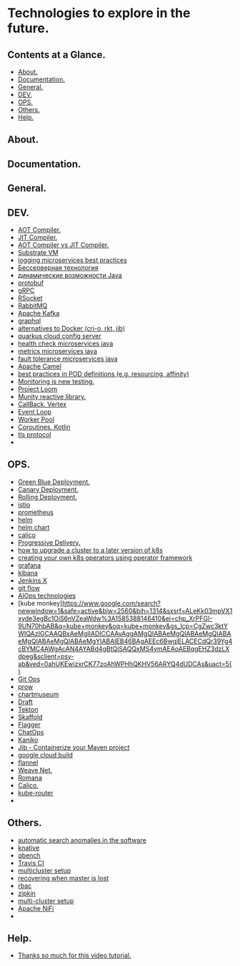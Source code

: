 # Technologies to explore in the future.





## Contents at a Glance.
* [About.](#about)
* [Documentation.](#documentation)
* [General.](#general)
* [DEV.](#dev)
* [OPS.](#ops)
* [Others.](#others)
* [Help.](#help)





## About.





## Documentation.





## General.





## DEV.
* [AOT Compiler.](https://www.google.com/search?newwindow=1&safe=active&sxsrf=ALeKk031V3ilfgWf2j-fVm5aWS8rcxtJ2w%3A1583922077104&ei=nbtoXuCBBoXDlwSGr6egBg&q=aot+compiler&oq=aot+compiler&gs_l=psy-ab.3..0i71l8.0.0..26370614...0.2..0.0.0.......0......gws-wiz.eY3szspa3cM&ved=0ahUKEwigxIfGmZLoAhWF4YUKHYbXCWQQ4dUDCAs&uact=5)
* [JIT Compiler.](https://www.google.com/search?newwindow=1&safe=active&sxsrf=ALeKk03JwtkS-Egkb4A2d84a8P08nYTh-w%3A1583948506133&ei=2iJpXprkB9ycjLsP-7udyAw&q=jit+compiler&oq=jit+compiler&gs_l=psy-ab.3..35i39j0i7i30l9.11112.12026..12549...0.2..0.131.1203.6j6......0....1..gws-wiz.......0i71.Q6cCH9_sx_w&ved=0ahUKEwiaubOA_JLoAhVcDmMBHftdB8kQ4dUDCAs&uact=5)
* [AOT Compiler vs JIT Compiler.](https://www.google.com/search?newwindow=1&safe=active&sxsrf=ALeKk03JwtkS-Egkb4A2d84a8P08nYTh-w%3A1583948506133&ei=2iJpXprkB9ycjLsP-7udyAw&q=aot+compiler+vs+jit+compiler&oq=aot+compiler+vs+jit+compiler&gs_l=psy-ab.12..0i71l8.0.0..30877...0.3..0.0.0.......0......gws-wiz.YCeXcXPRxNU&ved=0ahUKEwiaubOA_JLoAhVcDmMBHftdB8kQ4dUDCAs)
* [Substrate VM](https://www.google.com/search?newwindow=1&safe=active&sxsrf=ALeKk02OS2CUJMGNGoYMnJGcwmZRnt-fKA%3A1583948580511&ei=JCNpXpbsHofgUbG_uDA&q=Substrate+VM)
* [logging microservices best practices](https://www.google.com/search?q=logging+microservices+best+practices&oq=loging+microservices&aqs=chrome.2.69i57j0l7.13959j0j7&sourceid=chrome&ie=UTF-8)
* [Бессерверная технология](https://aws.amazon.com/ru/serverless/)
* [динамические возможности Java](https://www.google.com/search?newwindow=1&safe=active&sxsrf=ALeKk012YlgJrVkBxvJDvhwOUHgADtAtYA%3A1583922077113&ei=nbtoXr2uBtCKlwSB6KRo&q=%D0%B4%D0%B8%D0%BD%D0%B0%D0%BC%D0%B8%D1%87%D0%B5%D1%81%D0%BA%D0%B8%D0%B5+%D0%B2%D0%BE%D0%B7%D0%BC%D0%BE%D0%B6%D0%BD%D0%BE%D1%81%D1%82%D0%B8+Java&oq=%D0%B4%D0%B8%D0%BD%D0%B0%D0%BC%D0%B8%D1%87%D0%B5%D1%81%D0%BA%D0%B8%D0%B5+%D0%B2%D0%BE%D0%B7%D0%BC%D0%BE%D0%B6%D0%BD%D0%BE%D1%81%D1%82%D0%B8+Java&gs_l=psy-ab.12..0i71l8.0.0..26521073...0.2..0.0.0.......0......gws-wiz.FAf1Snzs7KA&ved=0ahUKEwj98IfGmZLoAhVQxYUKHQE0CQ0Q4dUDCAs)
* [protobuf](https://www.google.com/search?q=protobuf&oq=protobuf&aqs=chrome..69i57j0l7.3050j0j7&sourceid=chrome&ie=UTF-8)
* [gRPC]()
* [RSocket]()
* [RabbitMQ]()
* [Apache Kafka]()
* [graphql](https://www.google.com/search?newwindow=1&safe=active&sxsrf=ALeKk02UfiSsZdp1_m8FqJIzxHofWWQXjg%3A1591699714337&ei=AmnfXuKHFIm8a4vPs-gK&q=graphql&oq=graphql&gs_lcp=CgZwc3ktYWIQAzIECCMQJzIECCMQJzICCAAyBwgAEBQQhwIyBwgAEBQQhwIyAggAMgIIADICCAAyAggAMgIIADoECAAQR1DxE1ikJGCyKWgAcAF4AIABaogBxgmSAQQxNC4xmAEAoAEBqgEHZ3dzLXdpeg&sclient=psy-ab&ved=0ahUKEwjikL_Ax_TpAhUJ3hoKHYvnDK0Q4dUDCAw&uact=5)
* [alternatives to Docker (cri-o, rkt, jib)]()
* [quarkus cloud config server](https://www.google.com/search?newwindow=1&safe=active&sxsrf=ALeKk017tGDwHdVPYSjFJKnXJkEgptOiKQ%3A1583948304685&ei=ECJpXtO2KanKgwfK871I&q=quarkus+cloud+config+server&oq=quarkus+cloud+config+server&gs_l=psy-ab.3...1495.11031..11404...0.2..0.121.2436.11j13......0....1..gws-wiz.......0i71j35i39j0j0i22i30j0i333j0i203j35i305i39j0i7i30j0i8i7i30j0i13j0i13i30.tx08xE5fb_I&ved=0ahUKEwjT_qug-5LoAhUp5eAKHcp5DwkQ4dUDCAs&uact=5)
* [health check microservices java](https://www.google.com/search?q=health+check+microservices+java&newwindow=1&safe=active&sxsrf=ALeKk02rfmmOJkmi069K8pb_OJYes9NrdQ:1585329168679&source=lnms&sa=X&ved=0ahUKEwiMyM2vk7voAhXYAGMBHdjuCPIQ_AUICSgA&biw=2560&bih=1314&dpr=1)
* [metrics microservices java](https://www.google.com/search?q=metrics+microservices+java&newwindow=1&safe=active&hl=en-GB&sxsrf=ALeKk03cCJcSrLBfZjMuDklpKe_H4voKGQ:1585329261985&source=lnms&sa=X&ved=0ahUKEwil0ozck7voAhVVAWMBHd5RCv8Q_AUICSgA&biw=2560&bih=1314&dpr=1)
* [fault tolerance microservices java](https://www.google.com/search?q=fault+tolerance+microservices+java&newwindow=1&safe=active&hl=en-GB&sxsrf=ALeKk03VD2lskqqOgqlscvwHsUIbmT4zJw:1585329324060&source=lnms&sa=X&ved=0ahUKEwjRptn5k7voAhXr0eAKHbdPAtEQ_AUICSgA&biw=2560&bih=1314&dpr=1)
* [Apache Camel]()
* [best practices in POD definitions (e.g. resourcing, affinity)]()
* [Monitoring is new testing.]()
* [Project Loom]()
* [Munity reactive library.]()
* [CallBack. Vertex]()
* [Event Loop]()
* [Worker Pool]()
* [Coroutines. Kotlin]()
* [tls protocol]()
* []()





## OPS.
* [Green Blue Deployment.](https://www.google.com/search?newwindow=1&safe=active&sxsrf=ALeKk036a2hcYiw3oG22ytIsPLMo2wIs8g%3A1583837904300&ei=0HJnXuLoEYvFUu7KqKgK&q=green+blue+deployment&oq=green+blu&gs_l=psy-ab.1.1.0l10.739481.745202..747239...1.0..2.128.1912.13j7......0....1..gws-wiz.....10..0i22i30j35i362i39j35i39j0i273j0i67.Otegs6hGxk8)
* [Canary Deployment.]()
* [Rolling Deployment.]()
* [istio]() 
* [prometheus]()
* [helm]() 
* [helm chart]() 
* [calico]()
* [Progressive Delivery.]()
* [how to upgrade a cluster to a later version of k8s]()
* [creating your own k8s operators using operator framework]()
* [grafana]()
* [kibana]()
* [Jenkins X]()
* [git flow](https://www.google.com/search?q=git+flow&oq=git+flow&aqs=chrome..69i57j0l7.5072j0j7&sourceid=chrome&ie=UTF-8)
* [AIOps technologies](https://www.google.com/search?newwindow=1&safe=active&bih=1314&biw=2560&hl=en-GB&sxsrf=ALeKk006NOJ8PIIW7MtPVQDkRYCMZ2uhIg%3A1585310149495&ei=xel9XrrnHYm5gwfl4oPABA&q=aiops+technologies&oq=technologies+AIOps&gs_l=psy-ab.1.0.0i22i30l3j0i333l4.135384.139758..145658...0.6..0.101.666.7j1......0....1..gws-wiz.......0i71j35i39j0j0i203j0i20i263j0i22i10i30.yJJBeXlJoqM)
* [kube monkey]https://www.google.com/search?newwindow=1&safe=active&biw=2560&bih=1314&sxsrf=ALeKk03mpVX1xyde3egBc1OiS6nVZeaWdw%3A1585388146410&ei=chp_XrPFGI-9UN70hbAB&q=kube+monkey&oq=kube+monkey&gs_lcp=CgZwc3ktYWIQAzIGCAAQBxAeMgIIADICCAAyAggAMgQIABAeMgQIABAeMgQIABAeMgQIABAeMgQIABAeMgYIABAIEB46BAgAEEc6BwgjELACECdQr39Yg4cBYMC4AWgAcAN4AYABd4gBtQiSAQQxMS4ymAEAoAEBqgEHZ3dzLXdpeg&sclient=psy-ab&ved=0ahUKEwizxrCK77zoAhWPHhQKHV56ARYQ4dUDCAs&uact=5()
* [Git Ops]()
* [prow](https://github.com/kubernetes/test-infra/tree/master/prow)
* [chartmuseum](https://chartmuseum.com/)
* [Draft](https://draft.sh/)
* [Tekton]()
* [Skaffold](https://skaffold.dev/docs/)
* [Flagger](https://flagger.app/)
* [ChatOps]()
* [Kaniko](https://github.com/GoogleContainerTools/kaniko)
* [Jib - Containerize your Maven project](https://github.com/GoogleContainerTools/jib/tree/master/jib-maven-plugin)
* [google cloud build]()
* [flannel](https://github.com/coreos/flannel)
* [Weave Net.](https://www.weave.works/oss/net/)
* [Romana](https://romana.io/how/network-policy/#:~:text=Microsegmentation%20and%20Isolation,filters%20applied%20to%20network%20endpoints.&text=Network%20policy%20based%20on%20pod,of%20network%20topology%20or%20addressing.)
* [Calico.](https://www.projectcalico.org/)
* [kube-router](https://github.com/cloudnativelabs/kube-router)
* []()





## Others.
* [automatic search anomalies in the software](https://www.google.com/search?newwindow=1&safe=active&sxsrf=ALeKk00vR-hcv3DHbhC7UBRpm1ct3EpdBg%3A1585309732854&ei=JOh9XubTM8vUgweC-pO4Cw&q=automatic+search+anomalies+in+the+software&oq=automatic+search+anomalies+in+the+soft&gs_l=psy-ab.3.0.33i160.427.22008..24971...5.2..0.126.1309.6j7......0....1..gws-wiz.......0i71j33i22i29i30j35i39.ES4t8ExybkM)
* [knative](https://www.google.com/search?q=knative&oq=kna&aqs=chrome.1.69i57j0l6j46.3885j0j7&sourceid=chrome&ie=UTF-8)
* [qbench](https://www.google.com/search?q=qbench&oq=qben&aqs=chrome.2.69i57j0l7.6399j0j7&sourceid=chrome&ie=UTF-8)
* [Travis CI](https://travis-ci.com/)
* [multicluster setup]()
* [recovering when master is lost]() 
* [rbac]()
* [zipkin]()
* [multi-cluster setup]() 
* [Apache NiFi]()
* []()





## Help.
* [Thanks so much for this video tutorial.]()
